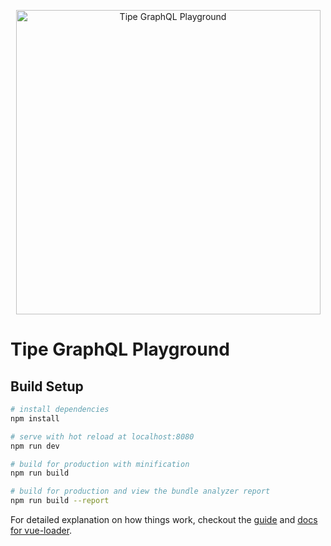 <p align="center">
  <img width="487" alt="Tipe GraphQL Playground" src="https://user-images.githubusercontent.com/1016365/32705887-92e25d68-c7cd-11e7-9751-acdc196e7cb8.png">
</p>


# Tipe GraphQL Playground
## Build Setup

``` bash
# install dependencies
npm install

# serve with hot reload at localhost:8080
npm run dev

# build for production with minification
npm run build

# build for production and view the bundle analyzer report
npm run build --report
```

For detailed explanation on how things work, checkout the [guide](http://vuejs-templates.github.io/webpack/) and [docs for vue-loader](http://vuejs.github.io/vue-loader).
